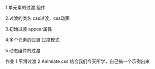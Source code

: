 1.单元素的过渡
<transition>组件

2.过渡的类名
css过渡，css动画

3.初始过渡
appear属性

4.多个元素的过渡
过度模式

5.动态组件的过渡

作业
1.平滑过渡
2.Animiate.css 结合我们今天所学，自己搞一个示例出来